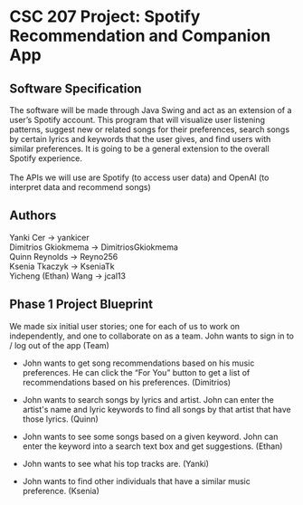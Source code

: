# CSC 207 Project: Spotify Recommendation and Companion App

## Software Specification
The software will be made through Java Swing and act as an extension of a user’s Spotify account. 
This program that will visualize user listening patterns, 
suggest new or related songs for their preferences, search songs by certain 
lyrics and keywords that the user gives, and find users with similar preferences. 
It is going to be a general extension to the overall Spotify experience.
<br />
<br />
The APIs we will use are Spotify (to access user data) and OpenAI (to interpret data and recommend songs)

## Authors
Yanki Cer -> yankicer <br />
Dimitrios Gkiokmema -> DimitriosGkiokmema <br />
Quinn Reynolds -> Reyno256 <br />
Ksenia Tkaczyk -> KseniaTk <br />
Yicheng (Ethan) Wang -> jcal13

## Phase 1 Project Blueprint
We made six initial user stories; one for each of us to work on independently, and one to collaborate on as a team.
John wants to sign in to / log out of the app (Team)

* John wants to get song recommendations based on his music preferences. He can click the “For You” button to get a 
list of recommendations based on his preferences. (Dimitrios)

* John wants to search songs by lyrics and artist. John can enter the artist's name and lyric keywords to find all 
songs by that artist that have those lyrics. (Quinn)

* John wants to see some songs based on a given keyword. John can enter the keyword into a search text box and get 
suggestions. (Ethan)

* John wants to see what his top tracks are. (Yanki)

* John wants to find other individuals that have a similar music preference. (Ksenia) 